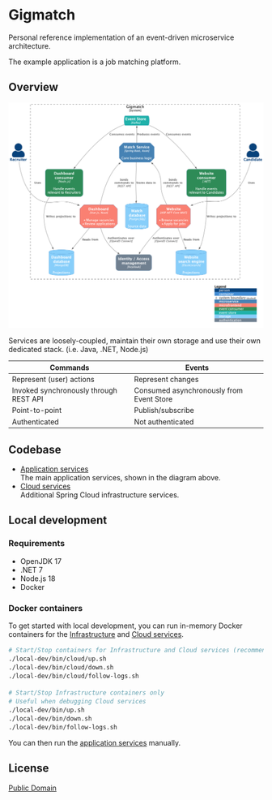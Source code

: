 # Gigmatch

Personal reference implementation of an event-driven microservice architecture.

The example application is a job matching platform.

## Overview

![Overview](./diagrams/overview.png)

Services are loosely-coupled, maintain their own storage and use their own dedicated stack. (i.e. Java, .NET, Node.js)

| Commands                               | Events                                   |
|----------------------------------------|------------------------------------------|
| Represent (user) actions               | Represent changes                        |
| Invoked synchronously through REST API | Consumed asynchronously from Event Store |
| Point-to-point                         | Publish/subscribe                        |
| Authenticated                          | Not authenticated                        |

## Codebase

* [Application services](./services)  
  The main application services, shown in the diagram above.
* [Cloud services](./cloud)  
  Additional Spring Cloud infrastructure services.

## Local development

### Requirements

* OpenJDK 17
* .NET 7
* Node.js 18
* Docker

### Docker containers

To get started with local development, you can run in-memory Docker containers for the
[Infrastructure](./local-dev/infrastructure.yml) and [Cloud services](./local-dev/cloud.yml).

```bash
# Start/Stop containers for Infrastructure and Cloud services (recommended)
./local-dev/bin/cloud/up.sh
./local-dev/bin/cloud/down.sh
./local-dev/bin/cloud/follow-logs.sh

# Start/Stop Infrastructure containers only
# Useful when debugging Cloud services
./local-dev/bin/up.sh
./local-dev/bin/down.sh
./local-dev/bin/follow-logs.sh
```

You can then run the [application services](./services/README.md) manually.

## License

[Public Domain](LICENSE)
